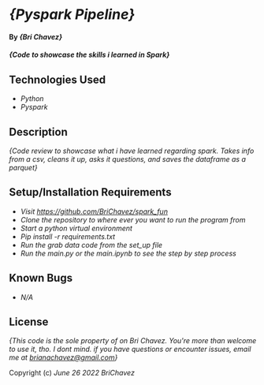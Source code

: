 # _{Pyspark Pipeline}_

#### By _**{Bri Chavez}**_

#### _{Code to showcase the skills i learned in Spark}_

## Technologies Used

* _Python_
* _Pyspark_

## Description

_{Code review to showcase what i have learned regarding spark. Takes info from a csv, cleans it up, asks it questions, and saves the dataframe as a parquet}_

## Setup/Installation Requirements

* _Visit https://github.com/BriChavez/spark_fun_
* _Clone the repository to where ever you want to run the program from_
* _Start a python virtual environment_
* _Pip install -r requirements.txt_
* _Run the grab data code from the set_up file_
* _Run the main.py or the main.ipynb to see the step by step process_

## Known Bugs

* _N/A_


## License

_{This code is the sole property of on Bri Chavez. You're more than welcome to use it, tho. I dont mind. if you have questions or encounter issues, email me at brianachavez@gmail.com}_

Copyright (c) _June 26 2022_ _BriChavez_

